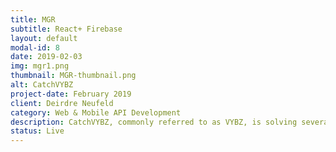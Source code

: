 ```yaml
---
title: MGR
subtitle: React+ Firebase
layout: default
modal-id: 8
date: 2019-02-03
img: mgr1.png
thumbnail: MGR-thumbnail.png
alt: CatchVYBZ
project-date: February 2019
client: Deirdre Neufeld
category: Web & Mobile API Development
description: CatchVYBZ, commonly referred to as VYBZ, is solving several of today’s issues in the food/nightlife/entertainment search and review space. VYBZ is a free, local-entertainment search app powered by a social media platform of crowd-sourced photos and videos. Users can search for places to go (restaurants, cafes, bars, clubs, hotels, etc.) based on the overall vibes, atmosphere, crowd, age demographic, liveliness, peak hours, and more. VYBZ will disrupt the current search & review environment as these reviews are in real time, cannot be tampered with, and provide an honest assessment of the atmosphere and offerings of your next destination.
status: Live
---
```

